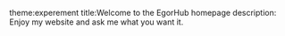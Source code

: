 theme:experement
title:Welcome to the EgorHub homepage
description: Enjoy my website and ask me what you want it.
